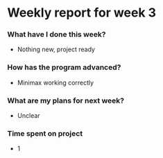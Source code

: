 # Weekly report for week 3

### What have I done this week?
- Nothing new, project ready

### How has the program advanced?
- Minimax working correctly

### What are my plans for next week?
- Unclear

### Time spent on project
- 1
